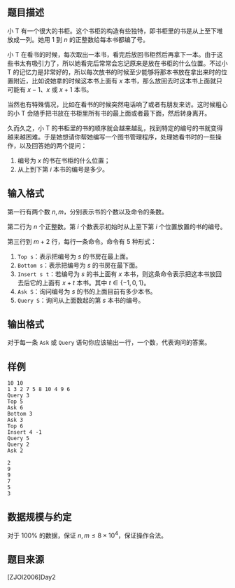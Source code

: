 ## 题目描述

小 T 有一个很大的书柜。这个书柜的构造有些独特，即书柜里的书是从上至下堆放成一列。她用 $1$ 到 $n$ 的正整数给每本书都编了号。

小 T 在看书的时候，每次取出一本书，看完后放回书柜然后再拿下一本。由于这些书太有吸引力了，所以她看完后常常会忘记原来是放在书柜的什么位置。不过小 T 的记忆力是非常好的，所以每次放书的时候至少能够将那本书放在拿出来时的位置附近，比如说她拿的时候这本书上面有 $x$ 本书，那么放回去时这本书上面就只可能有 $x-1$、$x$ 或 $x+1$ 本书。

当然也有特殊情况，比如在看书的时候突然电话响了或者有朋友来访。这时候粗心的小 T 会随手把书放在书柜里所有书的最上面或者最下面，然后转身离开。

久而久之，小 T 的书柜里的书的顺序就会越来越乱，找到特定的编号的书就变得越来越困难。于是她想请你帮她编写一个图书管理程序，处理她看书时的一些操作，以及回答她的两个提问：

1. 编号为 $x$ 的书在书柜的什么位置；
2. 从上到下第 $i$ 本书的编号是多少。

## 输入格式

第一行有两个数 $n,m$，分别表示书的个数以及命令的条数。

第二行为 $n$ 个正整数。第 $i$ 个数表示初始时从上至下第 $i$ 个位置放置的书的编号。

第三行到 $m+2$ 行，每行一条命令。命令有 $5$ 种形式：

1. `Top s`：表示把编号为 $s$ 的书房在最上面。
2. `Bottom s`：表示把编号为 $s$ 的书房在最下面。
3. `Insert s t`：若编号为 $s$ 的书上面有 $x$ 本书，则这条命令表示把这本书放回去后它的上面有 $x+t$ 本书。其中 $t\in\{-1,0,1\}$。
4. `Ask S`：询问编号为 $s$ 的书的上面目前有多少本书。
5. `Query S`：询问从上面数起的第 $s$ 本书的编号。

## 输出格式

对于每一条 `Ask` 或 `Query` 语句你应该输出一行，一个数，代表询问的答案。

## 样例

```input1
10 10
1 3 2 7 5 8 10 4 9 6
Query 3
Top 5
Ask 6
Bottom 3
Ask 3
Top 6
Insert 4 -1
Query 5
Query 2
Ask 2
```
```output1
2
9
9
7
5
3
```

## 数据规模与约定

对于 $100\%$ 的数据，保证 $n,m\le 8\times 10^4$，保证操作合法。

## 题目来源

[ZJOI2006]Day2

